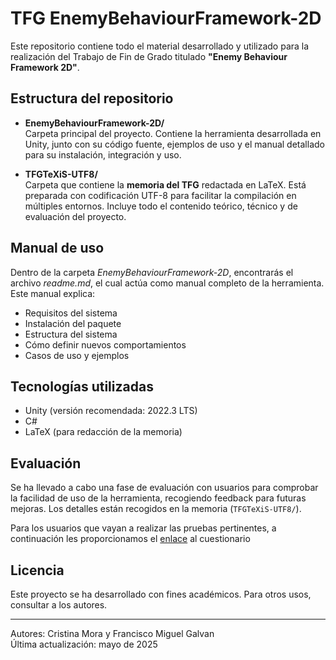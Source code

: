 # TFG EnemyBehaviourFramework-2D

Este repositorio contiene todo el material desarrollado y utilizado para la realización del Trabajo de Fin de Grado titulado **"Enemy Behaviour Framework 2D"**.

## Estructura del repositorio

- **EnemyBehaviourFramework-2D/**  
  Carpeta principal del proyecto. Contiene la herramienta desarrollada en Unity, junto con su código fuente, ejemplos de uso y el manual detallado para su instalación, integración y uso.

- **TFGTeXiS-UTF8/**  
  Carpeta que contiene la **memoria del TFG** redactada en LaTeX. Está preparada con codificación UTF-8 para facilitar la compilación en múltiples entornos. Incluye todo el contenido teórico, técnico y de evaluación del proyecto.

## Manual de uso

Dentro de la carpeta *EnemyBehaviourFramework-2D*, encontrarás el archivo *readme.md*, el cual actúa como manual completo de la herramienta. Este manual explica:

- Requisitos del sistema
- Instalación del paquete
- Estructura del sistema
- Cómo definir nuevos comportamientos
- Casos de uso y ejemplos

##  Tecnologías utilizadas

- Unity (versión recomendada: 2022.3 LTS)
- C#
- LaTeX (para redacción de la memoria)

## Evaluación

Se ha llevado a cabo una fase de evaluación con usuarios para comprobar la facilidad de uso de la herramienta, recogiendo feedback para futuras mejoras. Los detalles están recogidos en la memoria (`TFGTeXiS-UTF8/`).

Para los usuarios que vayan a realizar las pruebas pertinentes, a continuación les proporcionamos el [enlace](#https://docs.google.com/forms/d/e/1FAIpQLSf8PoIgNjA8txm0fkzrJ5Hyyg_QtLrCoOKa4X4AMLo8HZobgA/viewform?usp=header) al cuestionario

## Licencia

Este proyecto se ha desarrollado con fines académicos. Para otros usos, consultar a los autores.

---
 Autores: Cristina Mora y Francisco Miguel Galvan  
 Última actualización: mayo de 2025
